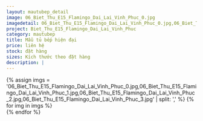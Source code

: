 ```yaml
---
layout: mautubep_detail
image: 06_Biet_Thu_E15_Flamingo_Dai_Lai_Vinh_Phuc_0.jpg
imagedetail: 06_Biet_Thu_E15_Flamingo_Dai_Lai_Vinh_Phuc_0.jpg,06_Biet_Thu_E15_Flamingo_Dai_Lai_Vinh_Phuc_1.jpg,06_Biet_Thu_E15_Flamingo_Dai_Lai_Vinh_Phuc_2.jpg,06_Biet_Thu_E15_Flamingo_Dai_Lai_Vinh_Phuc_3.jpg
project: Biet_Thu_E15_Flamingo_Dai_Lai_Vinh_Phuc
category: mautubep
title: Mẫu tủ bếp hiện đại
price: liên hệ
stock: đặt hàng
sizes: Kích thước theo đặt hàng
description: |
---
```

<section class="no-padding" id="two">
	<div class="container-fluid">
	<div class="row-no-gutters">
	{% assign imgs = '06_Biet_Thu_E15_Flamingo_Dai_Lai_Vinh_Phuc_0.jpg,06_Biet_Thu_E15_Flamingo_Dai_Lai_Vinh_Phuc_1.jpg,06_Biet_Thu_E15_Flamingo_Dai_Lai_Vinh_Phuc_2.jpg,06_Biet_Thu_E15_Flamingo_Dai_Lai_Vinh_Phuc_3.jpg' | split: ',' %}
	{% for img in imgs %}
	   <div class="col-lg-6 col-sm-6 col-md-6"> 
			<a href="#" class="portfolio-box">
			<img src="{{site.baseurl}}/assets/images/tubep/{{img}}" class="image main" alt="">
			</a>
		</div>
	{% endfor %}			
	</div>
	</div>
</section>